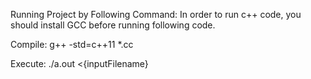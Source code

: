 
Running Project by Following Command:
In order to run c++ code, you should 
install GCC before running following 
code.

Compile:
	g++ -std=c++11 *.cc

Execute:
	./a.out <{inputFilename}


